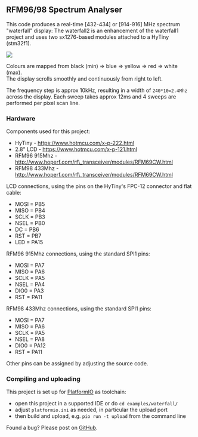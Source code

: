 ## RFM96/98 Spectrum Analyser

This code produces a real-time [432-434] or [914-916] MHz spectrum "waterfall" display:
The waterfall2 is an enhancement of the waterfall1 project and uses two sx1276-based modules
attached to a HyTiny (stm32f1).

![](waterfall.jpg)

Colours are mapped from black (min) => blue => yellow => red => white (max).  
The display scrolls smoothly and continuously from right to left.

The frequency step is approx 10kHz, resulting in a width of `240*10=2.4Mhz` across the display.
Each sweep takes approx 12ms and 4 sweeps are performed per pixel scan line.

### Hardware

Components used for this project:

* HyTiny - https://www.hotmcu.com/x-p-222.html
* 2.8" LCD - https://www.hotmcu.com/x-p-121.html
* RFM96 915Mhz - http://www.hoperf.com/rf\_transceiver/modules/RFM69CW.html
* RFM98 433Mhz - http://www.hoperf.com/rf\_transceiver/modules/RFM69CW.html

LCD connections, using the pins on the HyTiny's FPC-12 connector and flat cable:

* MOSI = PB5
* MISO = PB4
* SCLK = PB3
* NSEL = PB0
* DC   = PB6
* RST  = PB7
* LED  = PA15

RFM96 915Mhz connections, using the standard SPI1 pins:

* MOSI = PA7
* MISO = PA6
* SCLK = PA5
* NSEL = PA4
* DIO0 = PA3
* RST  = PA11

RFM98 433Mhz connections, using the standard SPI1 pins:

* MOSI = PA7
* MISO = PA6
* SCLK = PA5
* NSEL = PA8
* DIO0 = PA12
* RST  = PA11

Other pins can be assigned by adjusting the source code.

### Compiling and uploading

This project is set up for [PlatformIO](https://platformio.org) as toolchain:

* open this project in a supported IDE or do `cd examples/waterfall/`
* adjust `platformio.ini` as needed, in particular the upload port
* then build and upload, e.g. `pio run -t upload` from the command line

Found a bug? Please post on [GitHub](https://github.com/jeelabs/jeeh/issues).
